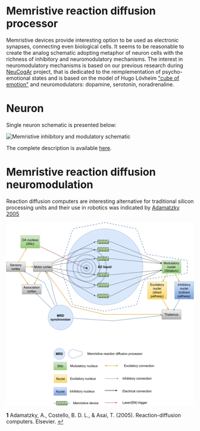 # Memristive reaction diffusion processor

Memristive devices provide interesting option to be used as electronic synapses, connecting even biological cells. It seems to be reasonable to create the analog schematic adopting metaphor of neuron cells with the richness of inhibitory and neuromodulatory mechanisms. The interest in neuromodulatory mechanisms is based on our previous research during [NeuCogAr](https://github.com/research-team/NEUCOGAR) project, that is dedicated to the reimplementation of psycho-emotional states and is based on the model of Hugo Lövheim ["cube of emotion"](https://en.wikipedia.org/wiki/L%C3%B6vheim_cube_of_emotion) and neuromodulators: dopamine, serotonin, noradrenaline.

# Neuron

Single neuron schematic is presented below: 

![Memristive inhibitory and modulatory schematic](https://raw.githubusercontent.com/research-team/memristive-brain/master/doc/HL_mod_inh_mem_neuron.png)

The complete description is available [here](https://github.com/research-team/memristive-brain/blob/master/doc/memristive-brain_technical_roadmap.md#neuron).

# Memristive reaction diffusion neuromodulation

Reaction diffusion computers are interesting alternative for traditional silicon processing units and their use in robotics was indicated by <span id="a1">[Adamatzky 2005]([Adamatzky_2005])</span>

![MRD processor high level architecture](MRD_modulator_synchroniser.png)


<b id="[Adamatzky_2005]">1</b> Adamatzky, A., Costello, B. D. L., & Asai, T. (2005). Reaction-diffusion computers. Elsevier. [↩](#a1)
